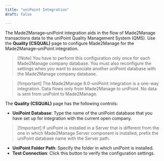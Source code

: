 ```yaml
---
title: "uniPoint Integration"
draft: false

---
```



The Made2Manage–uniPoint integration aids in the flow of Made2Manage transactions data to the uniPoint Quality Management System (QMS). Use the **Quality (CSQUAL)** page to configure Made2Manage for the Made2Manage–uniPoint integration.

>[!Note] You have to perform this configuration only once for each Made2Manage company database. You must also reconfigure the settings when you want to associate another uniPoint database with the Made2Manage company database.

>[!Important] The Made2Manage 8.0–uniPoint integration is a one-way integration. Data flows only from Made2Manage to uniPoint. No data is sent from uniPoint to Made2Manage.

The **Quality (CSQUAL)** page has the following controls:

-   **UniPoint Database**: Type the name of the uniPoint database that you have set up for integration with the current open company.

>[!Important] If uniPoint is installed in a Server that is different from the one in which Made2Manage Server component is installed, prefix the uniPoint database name with the Server path.

-   **UniPoint Folder Path**: Specify the folder in which uniPoint is installed.
-   **Test Connection**: Click this button to verify the configuration settings.